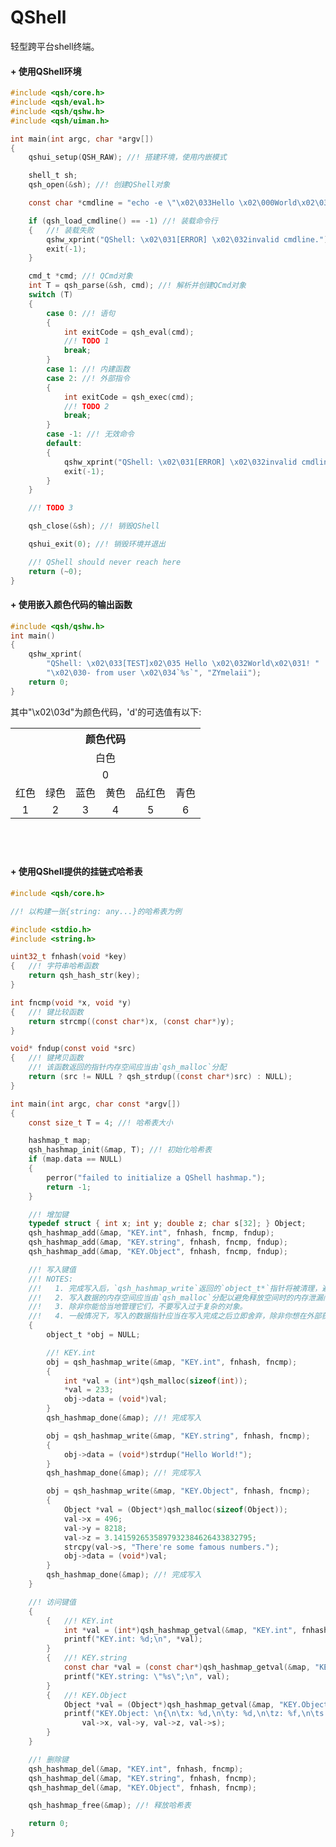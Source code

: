# QShell
轻型跨平台shell终端。

#### + 使用QShell环境
```c
#include <qsh/core.h>
#include <qsh/eval.h>
#include <qsh/qshw.h>
#include <qsh/uiman.h>

int main(int argc, char *argv[])
{
    qshui_setup(QSH_RAW); //! 搭建环境，使用内嵌模式

    shell_t sh;
    qsh_open(&sh); //! 创建QShell对象

    const char *cmdline = "echo -e \"\x02\033Hello \x02\000World\x02\031!\"";

    if (qsh_load_cmdline() == -1) //! 装载命令行
    {   //! 装载失败
        qshw_xprint("QShell: \x02\031[ERROR] \x02\032invalid cmdline.");
        exit(-1);
    }

    cmd_t *cmd; //! QCmd对象
    int T = qsh_parse(&sh, cmd); //! 解析并创建QCmd对象
    switch (T)
    {
        case 0: //! 语句
        {
            int exitCode = qsh_eval(cmd);
            //! TODO 1
            break;
        }
        case 1: //! 内建函数
        case 2: //! 外部指令
        {
            int exitCode = qsh_exec(cmd);
            //! TODO 2
            break;
        }
        case -1: //! 无效命令
        default:
        {
            qshw_xprint("QShell: \x02\031[ERROR] \x02\032invalid cmdline.");
            exit(-1);
        }
    }

    //! TODO 3

    qsh_close(&sh); //! 销毁QShell

    qshui_exit(0); //! 销毁环境并退出

    //! QShell should never reach here
    return (~0);
}
```

#### + 使用嵌入颜色代码的输出函数
```c
#include <qsh/qshw.h>
int main()
{
    qshw_xprint(
        "QShell: \x02\033[TEST]x02\035 Hello \x02\032World\x02\031! "
        "\x02\030- from user \x02\034`%s`", "ZYmelaii");
    return 0;
}
```
其中"\x02\03d"为颜色代码，'d'的可选值有以下:

<table align="center" height="200">
    <tr>
        <th colspan="6">颜色代码</th>
    </tr>
    <tr>
        <td colspan="6" align="center">白色</td>
    </tr>
    <tr>
        <td colspan="6" align="center">0</td>
    </tr>
    <tr>
        <td align="center">红色</td>
        <td align="center">绿色</td>
        <td align="center">蓝色</td>
        <td align="center">黄色</td>
        <td align="center">品红色</td>
        <td align="center">青色</td>
    <tr>
    <tr>
        <td align="center">1</td>
        <td align="center">2</td>
        <td align="center">3</td>
        <td align="center">4</td>
        <td align="center">5</td>
        <td align="center">6</td>
    <tr>
</table>

#### + 使用QShell提供的挂链式哈希表
```c
#include <qsh/core.h>

//! 以构建一张{string: any...}的哈希表为例

#include <stdio.h>
#include <string.h>

uint32_t fnhash(void *key)
{   //! 字符串哈希函数
    return qsh_hash_str(key);
}

int fncmp(void *x, void *y)
{   //! 键比较函数
    return strcmp((const char*)x, (const char*)y);
}

void* fndup(const void *src)
{   //! 键拷贝函数
    //! 该函数返回的指针内存空间应当由`qsh_malloc`分配
    return (src != NULL ? qsh_strdup((const char*)src) : NULL);
}

int main(int argc, char const *argv[])
{
    const size_t T = 4; //! 哈希表大小

    hashmap_t map;
    qsh_hashmap_init(&map, T); //! 初始化哈希表
    if (map.data == NULL)
    {
        perror("failed to initialize a QShell hashmap.");
        return -1;
    }

    //! 增加键
    typedef struct { int x; int y; double z; char s[32]; } Object;
    qsh_hashmap_add(&map, "KEY.int", fnhash, fncmp, fndup);
    qsh_hashmap_add(&map, "KEY.string", fnhash, fncmp, fndup);
    qsh_hashmap_add(&map, "KEY.Object", fnhash, fncmp, fndup);

    //! 写入键值
    //! NOTES:
    //!   1. 完成写入后，`qsh_hashmap_write`返回的`object_t*`指针将被清理，避免再次使用该指针。
    //!   2. 写入数据的内存空间应当由`qsh_malloc`分配以避免释放空间时的内存泄漏问题。
    //!   3. 除非你能恰当地管理它们，不要写入过于复杂的对象。
    //!   4. 一般情况下，写入的数据指针应当在写入完成之后立即舍弃，除非你想在外部获取该哈希表元素的直接访问权。
    {
        object_t *obj = NULL;

        //! KEY.int
        obj = qsh_hashmap_write(&map, "KEY.int", fnhash, fncmp);
        {
            int *val = (int*)qsh_malloc(sizeof(int));
            *val = 233;
            obj->data = (void*)val;
        }
        qsh_hashmap_done(&map); //! 完成写入

        obj = qsh_hashmap_write(&map, "KEY.string", fnhash, fncmp);
        {
            obj->data = (void*)strdup("Hello World!");
        }
        qsh_hashmap_done(&map); //! 完成写入

        obj = qsh_hashmap_write(&map, "KEY.Object", fnhash, fncmp);
        {
            Object *val = (Object*)qsh_malloc(sizeof(Object));
            val->x = 496;
            val->y = 8218;
            val->z = 3.1415926535897932384626433832795;
            strcpy(val->s, "There're some famous numbers.");
            obj->data = (void*)val;
        }
        qsh_hashmap_done(&map); //! 完成写入
    }

    //! 访问键值
    {
        {   //! KEY.int
            int *val = (int*)qsh_hashmap_getval(&map, "KEY.int", fnhash, fncmp);
            printf("KEY.int: %d;\n", *val);
        }
        {   //! KEY.string
            const char *val = (const char*)qsh_hashmap_getval(&map, "KEY.string", fnhash, fncmp);
            printf("KEY.string: \"%s\";\n", val);
        }
        {   //! KEY.Object
            Object *val = (Object*)qsh_hashmap_getval(&map, "KEY.Object", fnhash, fncmp);
            printf("KEY.Object: \n{\n\tx: %d,\n\ty: %d,\n\tz: %f,\n\ts: \"%s\"\n};\n",
                val->x, val->y, val->z, val->s);
        }
    }

    //! 删除键
    qsh_hashmap_del(&map, "KEY.int", fnhash, fncmp);
    qsh_hashmap_del(&map, "KEY.string", fnhash, fncmp);
    qsh_hashmap_del(&map, "KEY.Object", fnhash, fncmp);

    qsh_hashmap_free(&map); //! 释放哈希表

    return 0;
}

```
